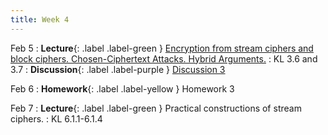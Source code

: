 ```yaml
---
title: Week 4
---
```


Feb 5
: **Lecture**{: .label .label-green } [Encryption from stream ciphers and block ciphers. Chosen-Ciphertext Attacks. Hybrid Arguments.]()
    : KL 3.6 and 3.7
: **Discussion**{: .label .label-purple } [Discussion 3](/assets/discussion/disc3.pdf)

Feb 6
: **Homework**{: .label .label-yellow } Homework 3

Feb 7
: **Lecture**{: .label .label-green } Practical constructions of stream ciphers.
    : KL 6.1.1-6.1.4
